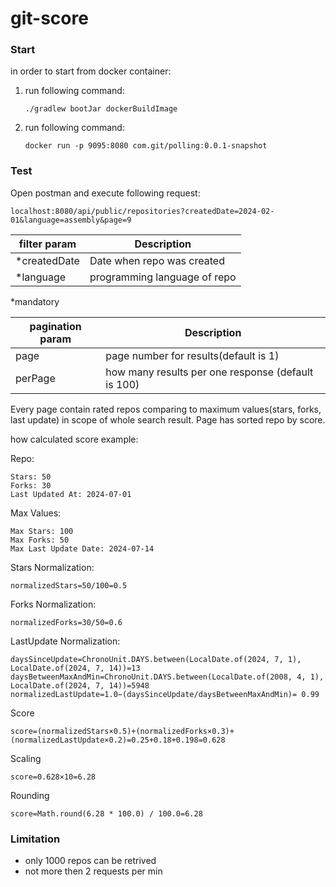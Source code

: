 # git-score

### Start

in order to start from docker container:

1. run following command:
   ```
   ./gradlew bootJar dockerBuildImage
   ```
2. run following command:
   ```
   docker run -p 9095:8080 com.git/polling:0.0.1-snapshot
   ```

### Test

Open postman and execute following request:

```
localhost:8080/api/public/repositories?createdDate=2024-02-01&language=assembly&page=9
```

 filter param | Description                  
--------------|------------------------------
 *createdDate | Date when repo was created   
 *language    | programming language of repo 

*mandatory

 pagination param | Description                                        
------------------|----------------------------------------------------
 page             | page number for results(default is 1)              
 perPage          | how many results per one response (default is 100) 

Every page contain rated repos comparing to maximum values(stars, forks, last update) in scope of whole
search result.
Page has sorted repo by score.

how calculated score example:

Repo:

    Stars: 50
    Forks: 30
    Last Updated At: 2024-07-01

Max Values:

    Max Stars: 100
    Max Forks: 50
    Max Last Update Date: 2024-07-14

Stars Normalization:

```
normalizedStars=50/100=0.5
```

Forks Normalization:

```
normalizedForks=30/50=0.6
```

LastUpdate Normalization:

```
daysSinceUpdate=ChronoUnit.DAYS.between(LocalDate.of(2024, 7, 1), LocalDate.of(2024, 7, 14))=13
daysBetweenMaxAndMin=ChronoUnit.DAYS.between(LocalDate.of(2008, 4, 1), LocalDate.of(2024, 7, 14))=5948
normalizedLastUpdate=1.0−(daysSinceUpdate/daysBetweenMaxAndMin)= 0.99
```

Score

```
score=(normalizedStars×0.5)+(normalizedForks×0.3)+(normalizedLastUpdate×0.2)=0.25+0.18+0.198=0.628
```

Scaling

```
score=0.628×10=6.28
```

Rounding

```
score=Math.round(6.28 * 100.0) / 100.0=6.28
```

### Limitation

- only 1000 repos can be retrived
- not more then 2 requests per min 